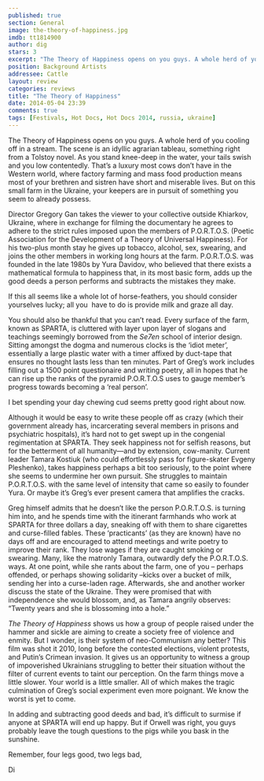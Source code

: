 ```yaml
---
published: true
section: General
image: the-theory-of-happiness.jpg
imdb: tt1814900
author: dig 
stars: 3
excerpt: "The Theory of Happiness opens on you guys. A whole herd of you cooling off in a stream. The scene is an idyllic agrarian tableau, something right from a Tolstoy novel."
position: Background Artists
addressee: Cattle
layout: review
categories: reviews
title: "The Theory of Happiness"
date: 2014-05-04 23:39
comments: true
tags: [Festivals, Hot Docs, Hot Docs 2014, russia, ukraine]
---
```

The Theory of Happiness opens on you guys. A whole herd of you cooling off in a stream. The scene is an idyllic agrarian tableau, something right from a Tolstoy novel. As you stand knee-deep in the water, your tails swish and you low contentedly. That&rsquo;s a luxury most cows don&rsquo;t have in the Western world, where factory farming and mass food production means most of your brethren and sistren have short and miserable lives. But on this small farm in the Ukraine, your keepers are in pursuit of something you seem to already possess.</p>
<p>Director Gregory Gan takes the viewer to your collective outside Khiarkov, Ukraine, where in exchange for filming the documentary he agrees to adhere to the strict rules imposed upon the members of P.O.R.T.O.S. (Poetic Association for the Development of a Theory of Universal Happiness). For his two-plus month stay he gives up tobacco, alcohol, sex, swearing, and joins the other members in working long hours at the farm. P.O.R.T.O.S. was founded in the late 1980s by Yura Davidov, who believed that there exists a mathematical formula to happiness that, in its most basic form, adds up the good deeds a person performs and subtracts the mistakes they make.</p>
<p>If this all seems like a whole lot of horse-feathers, you should consider yourselves lucky; all you &nbsp;have to do is provide milk and graze all day.</p>
<p>You should also be thankful that you can&rsquo;t read. Every surface of the farm, known as SPARTA, is cluttered with layer upon layer of slogans and teachings seemingly borrowed from the <em>Se7en</em> school of interior design. Sitting amongst the dogma and numerous clocks is the &lsquo;idiot meter&rsquo;, essentially a large plastic water with a timer affixed by duct-tape that ensures no thought lasts less than ten minutes. Part of Greg&rsquo;s work includes filling out a 1500 point questionaire and writing poetry, all in hopes that he can rise up the ranks of the pyramid P.O.R.T.O.S uses to gauge member&rsquo;s progress towards becoming a &lsquo;real person&rsquo;.</p>
<p>I bet spending your day chewing cud seems pretty good right about now.</p>
<p>Although it would be easy to write these people off as crazy (which their government already has, incarcerating several members in prisons and psychiatric hospitals), it&rsquo;s hard not to get swept up in the congenial regimentation at SPARTA. They seek happiness not for selfish reasons, but for the betterment of all humanity&mdash;and by extension, cow-manity. Current leader Tamara Kostiuk (who could effortlessly pass for figure-skater Evgeny Pleshenko), takes happiness perhaps a bit too seriously, to the point where she seems to undermine her own pursuit. She struggles to maintain P.O.R.T.O.S. with the same level of intensity that came so easily to founder Yura. Or maybe it&rsquo;s Greg&rsquo;s ever present camera that amplifies the cracks.&nbsp;</p>
<p>Greg himself admits that he doesn&rsquo;t like the person P.O.R.T.O.S. is turning him into, and he spends time with the itinerant farmhands who work at SPARTA for three dollars a day, sneaking off with them to share cigarettes and curse-filled fables. These &lsquo;practicants&rsquo; (as they are known) have no days off and are encouraged to attend meetings and write poetry to improve their rank. They lose wages if they are caught smoking or swearing. Many, like the matronly Tamara, outwardly defy the P.O.R.T.O.S. ways. At one point, while she rants about the farm, one of you &ndash; perhaps offended, or perhaps showing solidarity &ndash;kicks over a bucket of milk, sending her into a curse-laden rage. Afterwards, she and another worker discuss the state of the Ukraine. They were promised that with independence she would blossom, and, as Tamara angrily observes: &ldquo;Twenty years and she is blossoming into a hole.&rdquo;</p>
<p><em>The Theory of Happiness</em> shows us how a group of people raised under the hammer and sickle are aiming to create a society free of violence and enmity. But I wonder, is their system of neo-Communism any better? This film was shot it 2010, long before the contested elections, violent protests, and Putin&rsquo;s Crimean invasion. It gives us an opportunity to witness a group of impoverished Ukrainians struggling to better their situation without the filter of current events to taint our perception. On the farm things move a little slower. Your world is a little smaller. All of which makes the tragic culmination of Greg&rsquo;s social experiment even more poignant. We know the worst is yet to come.</p>
<p>In adding and subtracting good deeds and bad, it&rsquo;s difficult to surmise if anyone at SPARTA will end up happy. But if Orwell was right, you guys probably leave the tough questions to the pigs while you bask in the sunshine.&nbsp;</p>
<p>Remember, four legs good, two legs bad,</p>
<p>Di</p>